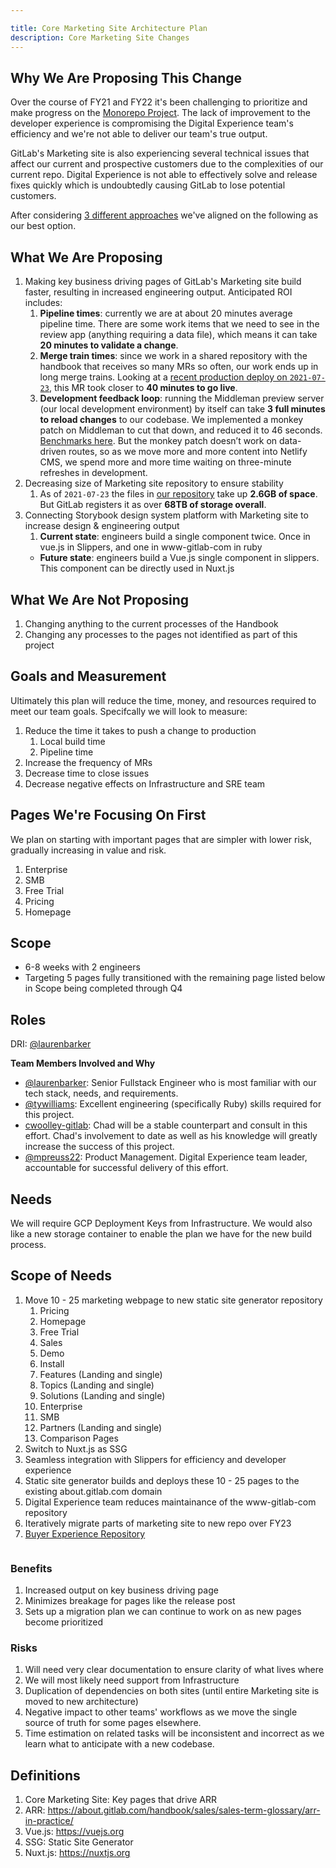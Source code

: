 ```yaml
---

title: Core Marketing Site Architecture Plan
description: Core Marketing Site Changes
---
```


## Why We Are Proposing This Change

Over the course of FY21 and FY22 it's been challenging to prioritize and make progress on the [Monorepo Project](https://gitlab.com/groups/gitlab-com/-/epics/282). The lack of improvement to the developer experience is compromising the Digital Experience team's efficiency and we're not able to deliver our team's true output.

GitLab's Marketing site is also experiencing several technical issues that affect our current and prospective customers due to the complexities of our current repo. Digital Experience is not able to effectively solve and release fixes quickly which is undoubtedly causing GitLab to lose potential customers.

After considering [3 different approaches](https://docs.google.com/document/d/1yFw0I3zLJESzH2wa4jqs-bpkEEY5xwREjewGIEFhPkE/edit#) we've aligned on the following as our best option.

## What We Are Proposing

1. Making key business driving pages of GitLab's Marketing site build faster, resulting in increased engineering output. Anticipated ROI includes:
    1. **Pipeline times**: currently we are at about 20 minutes average pipeline time. There are some work items that we need to see in the review app (anything requiring a data file), which means it can take **20 minutes to validate a change**.
    1. **Merge train times**: since we work in a shared repository with the handbook that receives so many MRs so often, our work ends up in long merge trains. Looking at a [recent production deploy on `2021-07-23`](https://gitlab.com/gitlab-com/www-gitlab-com/-/merge_requests/86942), this MR took closer to **40 minutes to go live**.
    1. **Development feedback loop**: running the Middleman preview server (our local development environment) by itself can take **3 full minutes to reload changes** to our codebase. We implemented a monkey patch on Middleman to cut that down, and reduced it to 46 seconds. [Benchmarks here](https://gitlab.com/tywilliams/worknotes/-/tree/master/middleman_improvement_profiling). But the monkey patch doesn’t work on data-driven routes, so as we move more and more content into Netlify CMS, we spend more and more time waiting on three-minute refreshes in development.
1. Decreasing size of Marketing site repository to ensure stability
    1. As of `2021-07-23` the files in [our repository](https://gitlab.com/gitlab-com/www-gitlab-com) take up **2.6GB of space**. But GitLab registers it as over **68TB of storage overall**.
1. Connecting Storybook design system platform with Marketing site to increase design & engineering output
    1. **Current state**: engineers build a single component twice. Once in vue.js in Slippers, and one in www-gitlab-com in ruby
    - **Future state**: engineers build a Vue.js single component in slippers. This component can be directly used in Nuxt.js

## What We Are Not Proposing

1. Changing anything to the current processes of the Handbook
1. Changing any processes to the pages not identified as part of this project

## Goals and Measurement

Ultimately this plan will reduce the time, money, and resources required to meet our team goals. Specifcally we will look to measure:

1. Reduce the time it takes to push a change to production
    1. Local build time
    1. Pipeline time
1. Increase the frequency of MRs
1. Decrease time to close issues
1. Decrease negative effects on Infrastructure and SRE team

## Pages We're Focusing On First

We plan on starting with important pages that are simpler with lower risk, gradually increasing in value and risk.

1. Enterprise
2. SMB
3. Free Trial
4. Pricing
5. Homepage

## Scope

- 6-8 weeks with 2 engineers
- Targeting 5 pages fully transitioned with the remaining page listed below in Scope being completed through Q4

## Roles

DRI: [@laurenbarker](https://gitlab.com/laurenbarker)

**Team Members Involved and Why**

- [@laurenbarker](https://gitlab.com/laurenbarker): Senior Fullstack Engineer who is most familiar with our tech stack, needs, and requirements.
- [@tywilliams](https://gitlab.com/tywilliams): Excellent engineering (specifically Ruby) skills required for this project.
- [cwoolley-gitlab](https://gitlab.com/cwoolley-gitlab): Chad will be a stable counterpart and consult in this effort. Chad's involvement to date as well as his knowledge will greatly increase the success of this project.
- [@mpreuss22](https://gitlab.com/mpreuss22): Product Management. Digital Experience team leader, accountable for successful delivery of this effort.

## Needs

We will require GCP Deployment Keys from Infrastructure. We would also like a new storage container to enable the plan we have for the new build process.

## Scope of Needs

1. Move 10 - 25 marketing webpage to new static site generator repository
    1. Pricing
    1. Homepage
    1. Free Trial
    1. Sales
    1. Demo
    1. Install
    1. Features (Landing and single)
    1. Topics (Landing and single)
    1. Solutions (Landing and single)
    1. Enterprise
    1. SMB
    1. Partners (Landing and single)
    1. Comparison Pages
1. Switch to Nuxt.js as SSG
1. Seamless integration with Slippers for efficiency and developer experience
1. Static site generator builds and deploys these 10 - 25 pages to the existing about.gitlab.com domain
1. Digital Experience team reduces maintainance of the www-gitlab-com repository
1. Iteratively migrate parts of marketing site to new repo over FY23
1. <a href="/handbook/marketing/digital-experience/buyer-experience-repository/">Buyer Experience Repository</a>

<img src="https://docs.google.com/drawings/d/e/2PACX-1vQLPxxhS_duhyznvWPP4YcrW_cihzViiKeyDOP9tJWzFpOb2g_cbaNXR7Oy1nYcjpojEzorNUzMj1k-/pub?w=1440&amp;h=1080" alt="">

### Benefits

1. Increased output on key business driving page
1. Minimizes breakage for pages like the release post
1. Sets up a migration plan we can continue to work on as new pages become prioritized

### Risks

1. Will need very clear documentation to ensure clarity of what lives where
1. We will most likely need support from Infrastructure
1. Duplication of dependencies on both sites (until entire Marketing site is moved to new architecture)
1. Negative impact to other teams' workflows as we move the single source of truth for some pages elsewhere.
1. Time estimation on related tasks will be inconsistent and incorrect as we learn what to anticipate with a new codebase.

## Definitions

1. Core Marketing Site: Key pages that drive ARR
1. ARR: https://about.gitlab.com/handbook/sales/sales-term-glossary/arr-in-practice/
1. Vue.js: https://vuejs.org
1. SSG: Static Site Generator
1. Nuxt.js: https://nuxtjs.org
